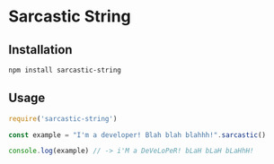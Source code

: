 # Sarcastic String

## Installation

```bash
npm install sarcastic-string
```

## Usage

```js
require('sarcastic-string')

const example = "I'm a developer! Blah blah blahhh!".sarcastic()

console.log(example) // -> i'M a DeVeLoPeR! bLaH bLaH bLaHhH!
```
